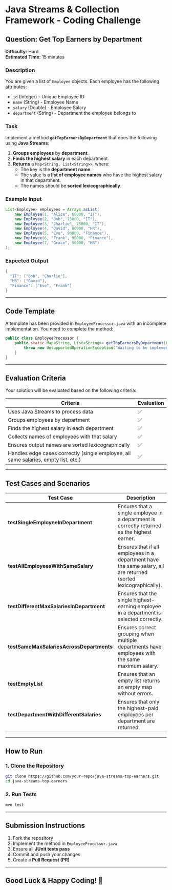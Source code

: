 # Java Streams & Collection Framework - Coding Challenge

## **Question: Get Top Earners by Department**
**Difficulty:** Hard  
**Estimated Time:** 15 minutes  

### **Description**
You are given a list of `Employee` objects. Each employee has the following attributes:

- `id` (Integer) - Unique Employee ID  
- `name` (String) - Employee Name  
- `salary` (Double) - Employee Salary  
- `department` (String) - Department the employee belongs to  

### **Task**
Implement a method **`getTopEarnersByDepartment`** that does the following using **Java Streams**:  
1. **Groups employees** by **department**.  
2. **Finds the highest salary** in each department.  
3. **Returns** a `Map<String, List<String>>`, where:
   - The key is the **department name**.
   - The value is a **list of employee names** who have the highest salary in that department.
   - The names should be **sorted lexicographically**.

### **Example Input**
```java
List<Employee> employees = Arrays.asList(
    new Employee(1, "Alice", 60000, "IT"),
    new Employee(2, "Bob", 75000, "IT"),
    new Employee(3, "Charlie", 75000, "IT"),
    new Employee(4, "David", 80000, "HR"),
    new Employee(5, "Eve", 90000, "Finance"),
    new Employee(6, "Frank", 90000, "Finance"),
    new Employee(7, "Grace", 50000, "HR")
);
```
### **Expected Output**
```java
{
  "IT": ["Bob", "Charlie"],
  "HR": ["David"],
  "Finance": ["Eve", "Frank"]
}
```

---

## **Code Template**
A template has been provided in `EmployeeProcessor.java` with an incomplete implementation. You need to complete the method:

```java
public class EmployeeProcessor {
    public static Map<String, List<String>> getTopEarnersByDepartment(List<Employee> employees) {
        throw new UnsupportedOperationException("Waiting to be implemented.");
    }
}
```

---

## **Evaluation Criteria**
Your solution will be evaluated based on the following criteria:

| **Criteria** | **Evaluation** |
|-------------|---------------|
| Uses Java Streams to process data | ✅ |
| Groups employees by department | ✅ |
| Finds the highest salary in each department | ✅ |
| Collects names of employees with that salary | ✅ |
| Ensures output names are sorted lexicographically | ✅ |
| Handles edge cases correctly (single employee, all same salaries, empty list, etc.) | ✅ |

---

## **Test Cases and Scenarios**

| **Test Case** | **Description** |
|--------------|----------------|
| **testSingleEmployeeInDepartment** | Ensures that a single employee in a department is correctly returned as the highest earner. |
| **testAllEmployeesWithSameSalary** | Ensures that if all employees in a department have the same salary, all are returned (sorted lexicographically). |
| **testDifferentMaxSalariesInDepartment** | Ensures that the single highest-earning employee in a department is selected correctly. |
| **testSameMaxSalariesAcrossDepartments** | Ensures correct grouping when multiple departments have employees with the same maximum salary. |
| **testEmptyList** | Ensures that an empty list returns an empty map without errors. |
| **testDepartmentWithDifferentSalaries** | Ensures that only the highest-paid employees per department are returned. |

---

## **How to Run**
### **1. Clone the Repository**
```sh
git clone https://github.com/your-repo/java-streams-top-earners.git
cd java-streams-top-earners
```

### **2. Run Tests**
```sh
mvn test  
```

---

## **Submission Instructions**
1. Fork the repository  
2. Implement the method in `EmployeeProcessor.java`  
3. Ensure all **JUnit tests pass**  
4. Commit and push your changes  
5. Create a **Pull Request (PR)**  

---

## **Good Luck & Happy Coding! 🚀**
